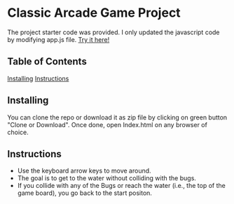 # Classic Arcade Game Project

The project starter code was provided. I only updated the javascript code by modifying app.js file. [Try it here!](https://anthoniaudoba-arcade-clone.netlify.app/)

## Table of Contents

[Installing](###Installing "Goto Installing")
[Instructions](###Instructions "Goto Instructions")

## Installing

You can clone the repo or download it as zip file by clicking on green button "Clone or Download". Once done, open Index.html on any browser of choice.

## Instructions

- Use the keyboard arrow keys to move around.
- The goal is to get to the water without colliding with the bugs.
- If you collide with any of the Bugs or reach the water (i.e., the top of the game board), you go back to the start positon.
